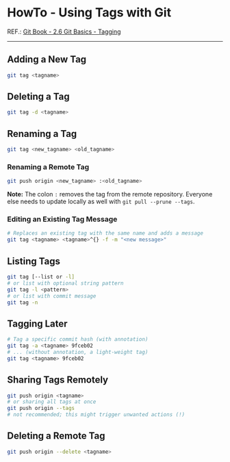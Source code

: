 # HowTo - Using Tags with Git

REF.: [Git Book - 2.6 Git Basics - Tagging](http://book.git-scm.com/book/en/v2/Git-Basics-Tagging)

----

## Adding a New Tag

```bash
git tag <tagname>
```

## Deleting a Tag

```bash
git tag -d <tagname>
```

## Renaming a Tag

```bash
git tag <new_tagname> <old_tagname>
```

### Renaming a Remote Tag

```bash
git push origin <new_tagname> :<old_tagname>
```

**Note:** The colon `:` removes the tag from the remote repository. Everyone else needs to update locally as well with `git pull --prune --tags`.

### Editing an Existing Tag Message

```bash
# Replaces an existing tag with the same name and adds a message
git tag <tagname> <tagname>^{} -f -m "<new message>"
```

## Listing Tags

```bash
git tag [--list or -l]
# or list with optional string pattern
git tag -l <pattern>
# or list with commit message
git tag -n
```

## Tagging Later

```bash
# Tag a specific commit hash (with annotation)
git tag -a <tagname> 9fceb02
# ... (without annotation, a light-weight tag)
git tag <tagname> 9fceb02
```

## Sharing Tags Remotely

```bash
git push origin <tagname>
# or sharing all tags at once
git push origin --tags
# not recommended; this might trigger unwanted actions (!)
```

## Deleting a Remote Tag

```bash
git push origin --delete <tagname>
```
